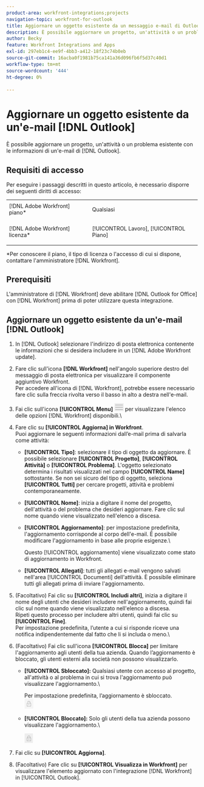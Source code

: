 ```yaml
---
product-area: workfront-integrations;projects
navigation-topic: workfront-for-outlook
title: Aggiornare un oggetto esistente da un messaggio e-mail di Outlook
description: È possibile aggiornare un progetto, un'attività o un problema esistente con le informazioni contenute in un messaggio e-mail di Outlook.
author: Becky
feature: Workfront Integrations and Apps
exl-id: 297eb1c4-ee9f-4bb3-a412-18f23c74b0eb
source-git-commit: 16acba0f1981b75ca141a36d096fb6f5d37c40d1
workflow-type: tm+mt
source-wordcount: '444'
ht-degree: 0%

---
```


# Aggiornare un oggetto esistente da un&#39;e-mail [!DNL Outlook]

È possibile aggiornare un progetto, un&#39;attività o un problema esistente con le informazioni di un&#39;e-mail di [!DNL Outlook].

## Requisiti di accesso

Per eseguire i passaggi descritti in questo articolo, è necessario disporre dei seguenti diritti di accesso:

<table style="table-layout:auto"> 
 <col> 
 <col> 
 <tbody> 
  <tr> 
   <td role="rowheader">[!DNL Adobe Workfront] piano*</td> 
   <td> <p>Qualsiasi</p> </td> 
  </tr> 
  <tr> 
   <td role="rowheader">[!DNL Adobe Workfront] licenza*</td> 
   <td> <p>[!UICONTROL Lavoro], [!UICONTROL Piano]</p> </td> 
  </tr> 
 </tbody> 
</table>

&#42;Per conoscere il piano, il tipo di licenza o l&#39;accesso di cui si dispone, contattare l&#39;amministratore [!DNL Workfront].

## Prerequisiti

L&#39;amministratore di [!DNL Workfront] deve abilitare [!DNL Outlook for Office] con [!DNL Workfront] prima di poter utilizzare questa integrazione.

## Aggiornare un oggetto esistente da un&#39;e-mail [!DNL Outlook]

1. In [!DNL Outlook] selezionare l&#39;indirizzo di posta elettronica contenente le informazioni che si desidera includere in un [!DNL Adobe Workfront update].
1. Fare clic sull&#39;icona **[!DNL Workfront]** nell&#39;angolo superiore destro del messaggio di posta elettronica per visualizzare il componente aggiuntivo Workfront.\
   Per accedere all&#39;icona di [!DNL Workfront], potrebbe essere necessario fare clic sulla freccia rivolta verso il basso in alto a destra nell&#39;e-mail.

1. Fai clic sull&#39;icona **[!UICONTROL Menu]** ![o365_addin_menu_icon.png](assets/o365-addin-menu2-icon.png) per visualizzare l&#39;elenco delle opzioni [!DNL Workfront] disponibili.\


1. Fare clic su **[!UICONTROL Aggiorna] in Workfront**.\
   Puoi aggiornare le seguenti informazioni dall’e-mail prima di salvarla come attività:

   * **[!UICONTROL Tipo]**: selezionare il tipo di oggetto da aggiornare. È possibile selezionare **[!UICONTROL Progetto]**, **[!UICONTROL Attività]** o **[!UICONTROL Problema]**. L&#39;oggetto selezionato determina i risultati visualizzati nel campo **[!UICONTROL Name]** sottostante. Se non sei sicuro del tipo di oggetto, seleziona **[!UICONTROL Tutti]** per cercare progetti, attività e problemi contemporaneamente.

   * **[!UICONTROL Nome]**: inizia a digitare il nome del progetto, dell&#39;attività o del problema che desideri aggiornare. Fare clic sul nome quando viene visualizzato nell&#39;elenco a discesa.
   * **[!UICONTROL Aggiornamento]**: per impostazione predefinita, l&#39;aggiornamento corrisponde al corpo dell&#39;e-mail. È possibile modificare l&#39;aggiornamento in base alle proprie esigenze.\

     Questo [!UICONTROL aggiornamento] viene visualizzato come stato di aggiornamento in Workfront.

   * **[!UICONTROL Allegati]**: tutti gli allegati e-mail vengono salvati nell&#39;area [!UICONTROL Documenti] dell&#39;attività. È possibile eliminare tutti gli allegati prima di inviare l&#39;aggiornamento.

1. (Facoltativo) Fai clic su **[!UICONTROL Includi altri]**, inizia a digitare il nome degli utenti che desideri includere nell&#39;aggiornamento, quindi fai clic sul nome quando viene visualizzato nell&#39;elenco a discesa.\
   Ripeti questo processo per includere altri utenti, quindi fai clic su **[!UICONTROL Fine]**.\
   Per impostazione predefinita, l’utente a cui si risponde riceve una notifica indipendentemente dal fatto che li si includa o meno.\

1. (Facoltativo) Fai clic sull&#39;icona **[!UICONTROL Blocca]** per limitare l&#39;aggiornamento agli utenti della tua azienda. Quando l’aggiornamento è bloccato, gli utenti esterni alla società non possono visualizzarlo.

   * **[!UICONTROL Sbloccato]:** Qualsiasi utente con accesso al progetto, all&#39;attività o al problema in cui si trova l&#39;aggiornamento può visualizzare l&#39;aggiornamento.\

     Per impostazione predefinita, l’aggiornamento è sbloccato.\
      ![o365_addin_unlock.png](assets/o365-addin-unlock.png)

   * **[!UICONTROL Bloccato]:** Solo gli utenti della tua azienda possono visualizzare l&#39;aggiornamento.\

     ![o365_addin_lock.png](assets/o365-addin-lock.png)

1. Fai clic su **[!UICONTROL Aggiorna]**.
1. (Facoltativo) Fare clic su **[!UICONTROL Visualizza in Workfront]** per visualizzare l&#39;elemento aggiornato con l&#39;integrazione [!DNL Workfront] in [!UICONTROL Outlook].
